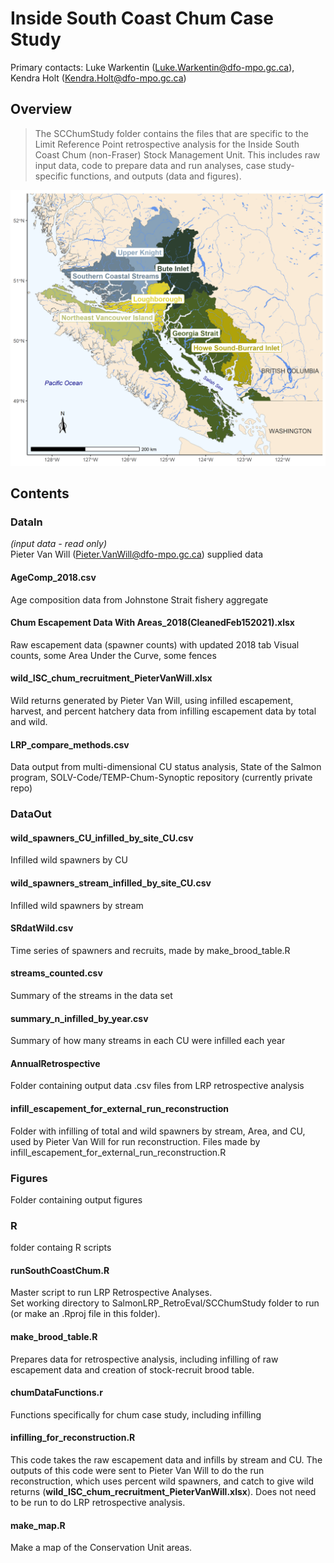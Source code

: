 # Inside South Coast Chum Case Study

Primary contacts: Luke Warkentin (Luke.Warkentin@dfo-mpo.gc.ca), Kendra Holt (Kendra.Holt@dfo-mpo.gc.ca)

## Overview

> The SCChumStudy folder contains the files that are specific to the Limit Reference Point retrospective analysis for the Inside South Coast Chum (non-Fraser) Stock Management Unit. This includes raw input data, code to prepare data and run analyses, case study-specific functions, and outputs (data and figures). 

![The seven Conservation Units that make up the Inside South Coast Chum Stock Management Unit](./Figures/fig_chum_CU_map.png)

## Contents

### DataIn  
_(input data - read only)_  
Pieter Van Will (Pieter.VanWill@dfo-mpo.gc.ca) supplied data

#### AgeComp_2018.csv  
Age composition data from Johnstone Strait fishery aggregate

#### Chum Escapement Data With Areas_2018(CleanedFeb152021).xlsx  
Raw escapement data (spawner counts) with updated 2018 tab
Visual counts, some Area Under the Curve, some fences

#### wild_ISC_chum_recruitment_PieterVanWill.xlsx   
Wild returns generated by Pieter Van Will, using infilled escapement, harvest, and percent hatchery data from infilling escapement data by total and wild.

#### LRP_compare_methods.csv
Data output from multi-dimensional CU status analysis, State of the Salmon program, SOLV-Code/TEMP-Chum-Synoptic repository (currently private repo)


### DataOut

#### wild_spawners_CU_infilled_by_site_CU.csv  
Infilled wild spawners by CU

#### wild_spawners_stream_infilled_by_site_CU.csv  
Infilled wild spawners by stream

#### SRdatWild.csv  
Time series of spawners and recruits, made by make_brood_table.R

#### streams_counted.csv  
Summary of the streams in the data set

#### summary_n_infilled_by_year.csv  
Summary of how many streams in each CU were infilled each year

#### AnnualRetrospective  
Folder containing output data .csv files from LRP retrospective analysis

#### infill_escapement_for_external_run_reconstruction  
Folder with infilling of total and wild spawners by stream, Area, and CU, used by Pieter Van Will for run reconstruction. Files made by infill_escapement_for_external_run_reconstruction.R

### Figures  
Folder containing output figures

### R
folder containg R scripts

#### runSouthCoastChum.R
Master script to run LRP Retrospective Analyses.  
Set working directory to SalmonLRP_RetroEval/SCChumStudy folder to run (or make an .Rproj file in this folder).

#### make_brood_table.R
Prepares data for retrospective analysis, including infilling of raw escapement data and creation of stock-recruit brood table. 

#### chumDataFunctions.r
Functions specifically for chum case study, including infilling

#### infilling_for_reconstruction.R
This code takes the raw escapement data and infills by stream and CU. The outputs of this code were sent to Pieter Van Will to do the run reconstruction, which uses percent wild spawners, and catch to give wild returns (**wild_ISC_chum_recruitment_PieterVanWill.xlsx**). Does not need to be run to do LRP retrospective analysis.

#### make_map.R
Make a map of the Conservation Unit areas.




